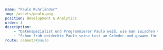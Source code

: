 ```yaml
---
name: "Paulo Ruhrländer"
img: /assets/paulo.png
position: Development & Analytics
order: 4
description:
    - "Datenspezialist und Programmierer Paulo weiß, wie man zwischen vielen Informationen Muster erkennt. In seiner Masterarbeit am Hasso Plattner Institut beschäftige er sich mit der Entwicklung von Predictive-Analytics für die Filmbranche."
    - "Schon früh entdeckte Paulo seine Lust am Gründen und gewann für sein erstes Unternehmen mit 18 den Deutschen Gründerpreis für Schüler. Die Datensammlung und -analyse bei Cinuru wird von ihm geleitet."
route: /about/#paulo
---
```

